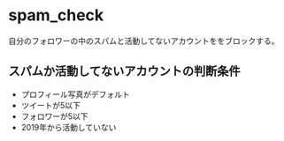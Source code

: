 # spam_check
自分のフォロワーの中のスパムと活動してないアカウントををブロックする。

## スパムか活動してないアカウントの判断条件
- プロフィール写真がデフォルト
- ツイートが5以下
- フォロワーが5以下
- 2019年から活動していない
